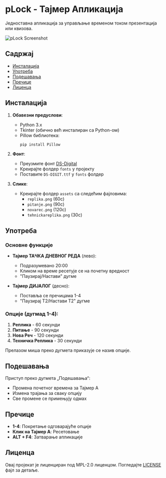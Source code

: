 # pLock - Тајмер Апликација

Једноставна апликација за управљање временом током презентација или квизова.

![pLock Screenshot](assets/screenshot.png)

## Садржај
- [Инсталација](#инсталација)
- [Употреба](#употреба)
- [Подешавања](#подешавања)
- [Пречице](#пречице)
- [Лиценца](#лиценца)

## Инсталација

1. **Обавезни предуслови**:
   - Python 3.x
   - Tkinter (обично већ инсталиран са Python-ом)
   - Pillow библиотека:  
     ```bash
     pip install Pillow
     ```

2. **Фонт**:
   - Преузмите фонт [DS-Digital](https://www.dafont.com/ds-digital.font)
   - Креирајте фолдер `fonts` у пројекту
   - Поставите `DS-DIGIT.ttf` у `fonts` фолдер

3. **Слике**:
   - Креирајте фолдер `assets` са следећим фајловима:
     - `replika.png` (60с)
     - `pitanje.png` (90с)
     - `novarec.png` (120с)
     - `tehnickareplika.png` (30с)

## Употреба

### Основне функције
- **Тајмер ТАЧКА ДНЕВНОГ РЕДА** (лево):
  - Подразумевано 20:00
  - Кликом на време ресетује се на почетну вредност
  - "Паузирај/Настави" дугме

- **Тајмер ДИЈАЛОГ** (десно):
  - Поставља се пречицама 1-4
  - "Паузирај Т2/Настави Т2" дугме

### Опције (дугмад 1-4):
1. **Реплика** - 60 секунди
2. **Питање** - 90 секунди 
3. **Нова Реч** - 120 секунди
4. **Техничка Реплика** - 30 секунди

Прелазом миша преко дугмета приказује се назив опције.

## Подешавања

Приступ преко дугмета „Подешавања“:
- Промена почетног времена за Тајмер А
- Измена трајања за сваку опцију
- Све промене се примењују одмах

## Пречице

- **1-4**: Покретање одговарајуће опције
- **Клик на Тајмер А**: Ресетовање
- **ALT + F4**: Затварање апликације

## Лиценца

Овај пројекат је лиценциран под MPL-2.0 лиценцом. Погледајте [LICENSE](LICENSE) фајл за детаље.
